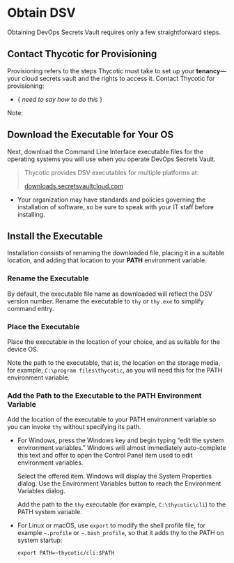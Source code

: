 ﻿[title]: # (Obtain DSV)
[tags]: # (,)
[priority]: # (1200)

# Obtain DSV

Obtaining DevOps Secrets Vault requires only a few straightforward steps.

## Contact Thycotic for Provisioning

Provisioning refers to the steps Thycotic must take to set up your **tenancy**—your cloud secrets vault and the rights to access it.
Contact Thycotic for provisioning:

* { *need to say how to do this* }

Note: 

## Download the Executable for Your OS

Next, download the Command Line Interface executable files for the operating systems you will use when you operate DevOps Secrets Vault.

> Thycotic provides DSV executables for multiple platforms at:
>
> [downloads.secretsvaultcloud.com](https://downloads.secretsvaultcloud.com/)

* Your organization may have standards and policies governing the installation of software, so be sure to speak with your IT staff before installing.

## Install the Executable

Installation consists of renaming the downloaded file, placing it in a suitable location, and adding that location to your **PATH** environment variable.

### Rename the Executable

By default, the executable file name as downloaded will reflect the DSV version number. Rename the executable to `thy` or `thy.exe` to simplify command entry.

### Place the Executable

Place the executable in the location of your choice, and as suitable for the device OS.

Note the path to the executable, that is, the location on the storage media, for example, `C:\program files\thycotic`, as you will need this for the PATH environment variable.

### Add the Path to the Executable to the PATH Environment Variable

Add the location of the executable to your PATH environment variable so you can invoke `thy` without specifying its path.

* For Windows, press the Windows key and begin typing “edit the system environment variables.” Windows will almost immediately auto-complete this text and offer to open the Control Panel item used to edit environment variables.

  Select the offered item. Windows will display the System Properties dialog. Use the Environment Variables button to reach the Environment Variables dialog.

  Add the path to the `thy` executable (for example, `C:\thycotic\cli`) to the PATH system variable.

* For Linux or macOS, use `export` to modify the shell profile file, for example `~.profile` or `~.bash_profile`, so that it adds thy to the PATH on system startup:

  `export PATH=~thycotic/cli:$PATH`

